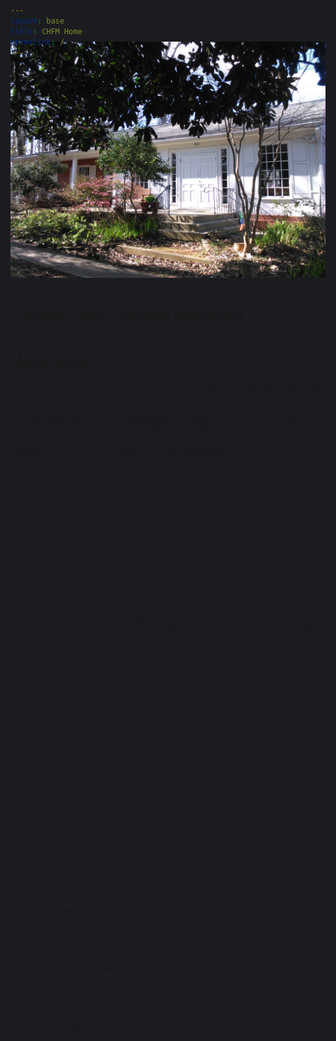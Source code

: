 ```yaml
---
layout: base
title: CHFM Home
permalink: /
---
```


<style>
  html, body { background-color: #1B1C20; } /* dark1 */
  body { padding-top: 0px; }
  #navigation { background-color: #1B1C20; } /* dark1 */
  #footer {
    background-color: #1B1C20; /* dark1 */
    color: #6E7182; /* light1 */
  }
  #footerLine { border-color: #6E7182; } /* light1 */
</style>

{% include nav.html %}
<div style="margin-top: -70px;" class="container-fluid" id="homeBase">
  <div class="row justify-content-center">
  <div class="col-12 noPadding" id="bigImage">
    <img class="img-fluid" src="assets/images/meeting-house.jpg" />
  </div>
  <div class="col-12 overlay">
    <h1>Chapel Hill Friends Meeting</h1>
  </div>
  </div>
</div>
<div class="container-fluid" id="homeContent">
  <div class="row mx-auto">
    <div class="homeInfo col-md-6 order-md-1 order-2 pt-md-2 pt-0">
      <h1>Welcome</h1>
      <p>The Chapel Hill Friends is an unprogramed meeting established in 1937. We are a member of the <a href="https://www.fgcquaker.org/cloud/piedmont-friends-fellowship-and-yearly-meeting">Piedmont Friends Yearly Meeting</a>.</p>
      <p>Our <a href="{{ site.baseurl }}/visit-and-learn">Visit and Learn</a> and our <a href="{{ site.baseurl }}/Q101/">Quakerism 101</a> pages have basic information about what to expect at a Quaker Meeting for Worship. If you have additional questions or would like to know more about Quakers, feel free to <a href="{{site.baseurl}}/contact">contact us</a> and be sure to <a href="#" id="newsPop" data-toggle="popover" data-placement="top">sign up for our newsletter</a>.</p>
      <p>Want to visit?
        <a class="d-sm-inline d-none noIcon" href="#" data-toggle="modal" data-target="#exampleModal">
          Here’s a map <span class="far fa-compass"></span>
        </a>
        <a class="d-sm-none d-inline" href="https://goo.gl/maps/YShvAXQGwSL2">Here’s a map</a>.
      </p>

      <div class="modal fade" id="exampleModal" tabindex="-1" role="dialog" aria-labelledby="exampleModalLabel" aria-hidden="true">
        <div class="modal-dialog" role="document">
          <div class="modal-content">
            <div class="modal-header">
              <h5 class="modal-title" id="exampleModalLabel">Map</h5>
              <button type="button" class="close" data-dismiss="modal" aria-label="Close">
                <span aria-hidden="true">&times;</span>
              </button>
            </div>
            <div class="modal-body pl-4">
              <iframe src="https://www.google.com/maps/embed?pb=!1m14!1m8!1m3!1d3231.4272848958494!2d-79.040614!3d35.91204!3m2!1i1024!2i768!4f13.1!3m3!1m2!1s0x0%3A0xc690b7a12fb90e69!2sChapel+Hill+Friends+Meeting!5e0!3m2!1sen!2sus!4v1550611311696" width="450" height="450" frameborder="0" style="border:0" allowfullscreen></iframe>
            </div>
            <div class="modal-footer">
              <button type="button" class="btn btn-secondary" data-dismiss="modal">Close</button>
              <a class="btn btn-success noIcon" href="https://goo.gl/maps/YShvAXQGwSL2">Open in Google Maps</a>
            </div>
          </div>
        </div>
      </div>

      {% capture schedule-include %}{% include schedule.html %}{% endcapture %}
      {{ schedule-include | markdownify }}
    </div>
    <div class="homeInfo col-md-6 order-md-2 order-3">
      <h1>Currently</h1>
      <div class="mt-2" style="padding: 0 10px 0; border-left: solid 3px #6E7182; border-right: solid 3px #6E7182">
        <a class="twitter-timeline" data-height="470" data-theme="dark" data-chrome="transparent nofooter noheader noborders" data-link-color="#7BC679" href="https://twitter.com/chfm_quakers?ref_src=twsrc%5Etfw">Tweets</a> <script async src="https://platform.twitter.com/widgets.js" charset="utf-8"></script>
        <small>tweets by <a href="https://twitter.com/chfm_quakers?lang=en">@chfm_quakers</a></small><!-- this line is to meet twitter usage guidelines -->
      </div>
    </div>
    <div class="homeInfo col-12 order-md-3 order-1 pb-0">
      <p><i>We joyfully embrace the full spectrum of the light within, made visible through the participation of people of all beliefs, cultures, backgrounds, abilities, ethnicities and races, sexual orientations, and gender identities.</i></p>
    </div>
  </div>
</div>

{% include footer.html %}

